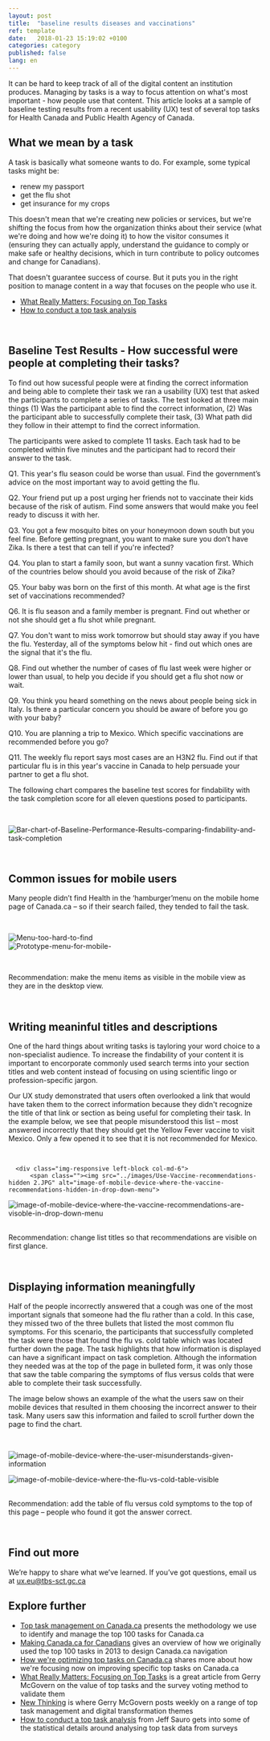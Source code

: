 ```yaml
---
layout: post
title:  "baseline results diseases and vaccinations"
ref: template
date:   2018-01-23 15:19:02 +0100
categories: category
published: false
lang: en
---
```


It can be hard to keep track of all of the digital content an institution produces. Managing by tasks is a way to focus attention on what's most important - how people use that content. This article looks at a sample of baseline testing results from a recent usability (UX) test of several top tasks for Health Canada and Public Health Agency of Canada.


## What we mean by a task
 
A task is basically what someone wants to do. For example, some typical tasks might be: 

* renew my passport
* get the flu shot
* get insurance for my crops


This doesn't mean that we're creating new policies or services, but we're shifting the focus from how the organization thinks about their service (what we're doing and how we're doing it) to how the visitor consumes it (ensuring they can actually apply, understand the guidance to comply or make safe or healthy decisions, which in turn contribute to policy outcomes and change for Canadians).

That doesn't guarantee success of course. But it puts you in the right position to manage content in a way that focuses on the people who use it. 
 
* [What Really Matters: Focusing on Top Tasks](https://alistapart.com/article/what-really-matters-focusing-on-top-tasks)
* [How to conduct a top task analysis](https://measuringu.com/top-tasks/)
<p><br>
</p>


## Baseline Test Results - How successful were people at completing their tasks?

To find out how sucessful people were at finding the correct information and being able to complete their task we ran a usability (UX) test that asked the participants to complete a series of tasks. The test looked at three main things (1) Was the participant able to find the correct information, (2) Was the participant able to successfully complete their task, (3) What path did they follow in their attempt to find the correct information.

The participants were asked to complete 11 tasks. Each task had to be completed within five minutes and the participant had to record their answer to the task. 



Q1.
This year's flu season could be worse than usual. Find the government’s advice on the most important way to avoid getting the flu.

Q2.
Your friend put up a post urging her friends not to vaccinate their kids
because of the risk of autism. Find some answers that would make you feel ready
to discuss it with her. 

Q3. You got a few mosquito bites on your honeymoon down south but you feel fine. Before getting pregnant, you want to make sure you don’t have Zika. Is there a test that can tell if you're infected?

Q4. You plan to start a family soon, but want a sunny vacation first. Which of the countries below should you avoid because of the risk of Zika?

Q5. Your baby was born on the first of this month. At what age is the first set of vaccinations recommended?

Q6. It is flu season and a family member is pregnant. Find out whether or not she should get a flu shot while pregnant. 

Q7. You don't want to miss work tomorrow but should stay away if you have the flu. Yesterday, all of the symptoms below hit - find out which ones are the signal that it's the flu. 

Q8. Find out whether the number of cases of flu last week were higher or lower than usual, to help you decide if you should get a flu shot now or wait. 

Q9. You think you heard something on the news about people being sick in Italy. Is there a particular concern you should be aware of before you go with your baby?

Q10. You are planning a trip to Mexico. Which specific vaccinations are recommended before you go?

Q11. The weekly flu report says most cases are an H3N2 flu. Find out if that particular flu is in this year's vaccine in Canada to help persuade your partner to get a flu shot.

The following chart compares the baseline test scores for findability with the task completion score for all eleven questions posed to participants.


<p><br>
</p>
<div itemprop="text" class="" data="type-text">
      <div class="img-responsive center-block col-md-6">
          <span class=""><img src="../images/Baseline-Performance-Results-Health-and-Travel-Optimization.jpg" alt="Bar-chart-of-Baseline-Performance-Results-comparing-findability-and-task-completion">
 </span>
      </div>
  <p><br>
  </p>
 
 
## Common issues for mobile users

Many people didn’t find Health in the ‘hamburger’menu on the mobile home page of Canada.ca – so if their search failed, they tended to fail the task.


<p><br>
</p>

<div itemprop="text" class="" data="type-text">
      <div class="img-responsive left-block col-md-6">
          <span class=""><img src="../images/Discovery- Menu-too-hard-to-find-on-mobile 2.JPG" alt="Menu-too-hard-to-find" style="floating:left">
<span>
 
<div itemprop="text" class="" data="type-text">
      <div class="img-responsive right-block col-md-6">
          <span class=""><img src="../images/New-Menu-for-Mobile_iphonesespacegrey_portrait.png" alt="Prototype-menu-for-mobile-" style="floating:right">
       </span>
      </div>

<p><br>
 </p>
Recommendation: make the menu items as visible in the mobile view as they are in the desktop view. 
</p><br>
</p>


## Writing meaninful titles and descriptions

One of the hard things about writing tasks is tayloring your word choice to a non-specialist audience. To increase the findability of your content it is important to encorporate commonly used search terms into your section titles and web content instead of focusing on using scientific lingo or profession-specific jargon. 

Our UX study demonstrated that users often overlooked a link that would have taken them to the correct information because they didn't recognize the title of that link or section as being useful for completing their task. In the example below, we see that people misunderstood this list – most answered incorrectly that they should get the Yellow Fever vaccine to visit Mexico.  Only a few opened it to see that it is not recommended for Mexico.


<p><br>

      <div class="img-responsive left-block col-md-6">
          <span class=""><img src="../images/Use-Vaccine-recommendations-hidden 2.JPG" alt="image-of-mobile-device-where-the-vaccine-recommendations-hidden-in-drop-down-menu">
<div class="img-responsive right-block col-md-6">
          <span class=""><img src="../images/New-Vaccines-titles_iphonesespacegrey_portrait.png" alt="image-of-mobile-device-where-the-vaccine-recommendations-are-visoble-in-drop-down-menu">
 </span>
      </div>
</p>
<p><br>
Recommendation: change list titles so that recommendations are visible on first glance. 
<p><br>
 </p>

 
## Displaying information meaningfully 

Half of the people incorrectly answered that a cough was one of the most important signals that someone had the flu rather than a cold. In this case, they missed two of the three bullets that listed the most common flu symptoms. For this scenario, the participants that successfully completed the task were those that found the flu vs. cold table which was located further down the page. The task highlights that how information is displayed can have a significant impact on task completion. Although the information they needed was at the top of the page in bulleted form, it was only those that saw the table comparing the symptoms of flus versus colds that were able to complete their task successfully.

The image below shows an example of the what the users saw on their mobile devices that resulted in them choosing the incorrect answer to their task. Many users saw this information and failed to scroll further down the page to find the chart.


<p><br>
 <div itemprop="text" class="" data="type-text">
      <div class="img-responsive center-block col-md-6">
          <span class=""><img src="../images/Understand.jpg" alt="image-of-mobile-device-where-the-user-misunderstands-given-information">
 </span>
      </div>
</p>
 <div itemprop="text" class="" data="type-text">
      <div class="img-responsive center-block col-md-6">
          <span class=""><img src="../images/New-Symptoms-of-flu_iphonesespacegrey_portrait.png" alt="image-of-mobile-device-where-the-flu-vs-cold-table-visible">
       </span>
       <div>
        
<p><br>
Recommendation: add the table of flu versus cold symptoms to the top of this page – people who found it got the answer correct. 
<p><br>
</p>

## Find out more

We’re happy to share what we’ve learned. If you’ve got questions, email us at ux.eu@tbs-sct.gc.ca

## Explore further

* [Top task management on Canada.ca]() presents the methodology we use to identify and manage the top 100 tasks for Canada.ca
* [Making Canada.ca for Canadians]() gives an overview of how we originally used the top 100 tasks in 2013 to design Canada.ca navigation
* [How we're optimizing top tasks on Canada.ca](https://canada-ca.github.io/category/2017/08/21/optimization-overview.html) shares more about how we're focusing now on improving specific top tasks on Canada.ca
* [What Really Matters: Focusing on Top Tasks](https://alistapart.com/article/what-really-matters-focusing-on-top-tasks) is a great article from Gerry McGovern on the value of top tasks and the survey voting method to validate them
* [New Thinking](http://gerrymcgovern.com/new-thinking/) is where Gerry McGovern posts weekly on a range of top task management and digital transformation themes 
* [How to conduct a top task analysis](https://measuringu.com/top-tasks/) from Jeff Sauro gets into some of the statistical details around analysing top task data from surveys

